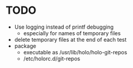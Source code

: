# TODO
- Use logging instead of printf debugging
  - especially for names of temporary files
- delete temporary files at the end of each test
- package
  - executable as /usr/lib/holo/holo-git-repos
  - /etc/holorc.d/git-repos
